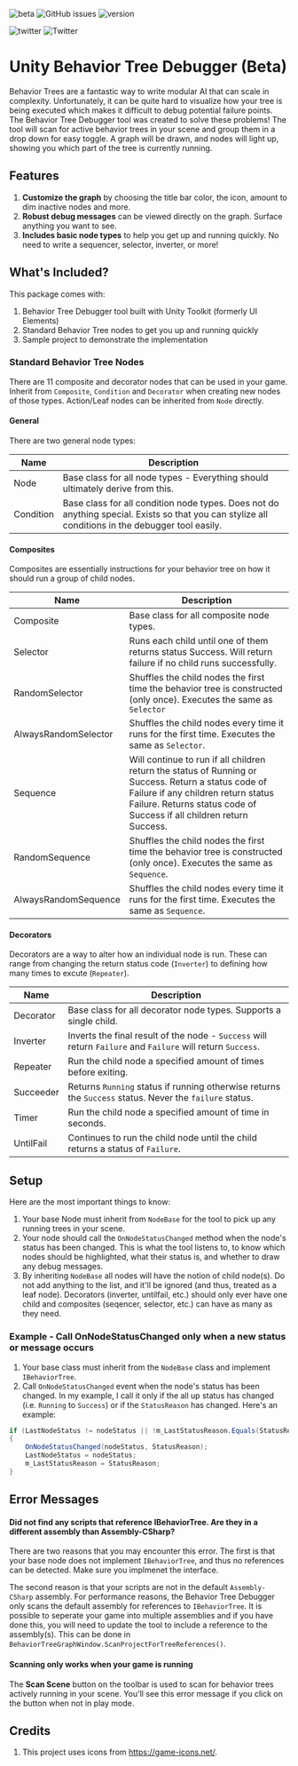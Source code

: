 ![beta](https://img.shields.io/badge/release-beta-orange) ![GitHub issues](https://img.shields.io/github/issues/Yecats/UnityBehaviorTreeDebugger) ![version](https://img.shields.io/badge/unity%20version-2020.1.0f1%2B-blue) 

![twitter](https://img.shields.io/twitter/follow/yecats131?style=social) ![Twitter](https://img.shields.io/twitter/follow/whatupgames?style=social)

# Unity Behavior Tree Debugger (Beta)
Behavior Trees are a fantastic way to write modular AI that can scale in complexity. Unfortunately, it can be quite hard to visualize how your tree is being executed which makes it difficult to debug potential failure points. The Behavior Tree Debugger tool was created to solve these problems! The tool will scan for active behavior trees in your scene and group them in a drop down for easy toggle. A graph will be drawn, and nodes will light up, showing you which part of the tree is currently running. 

## Features
1. **Customize the graph** by choosing the title bar color, the icon, amount to dim inactive nodes and more.
2. **Robust debug messages** can be viewed directly on the graph. Surface anything you want to see.
3. **Includes basic node types** to help you get up and running quickly. No need to write a sequencer, selector, inverter, or more!

## What's Included?
This package comes with:

1. Behavior Tree Debugger tool built with Unity Toolkit (formerly UI Elements)
2. Standard Behavior Tree nodes to get you up and running quickly
3. Sample project to demonstrate the implementation

### Standard Behavior Tree Nodes
There are 11 composite and decorator nodes that can be used in your game. Inherit from `Composite`, `Condition` and `Decorator` when creating new nodes of those types. Action/Leaf nodes can be inherited from `Node` directly.

#### General
There are two general node types:

| Name      	| Description                                                                                                                                       	|
|-----------	|---------------------------------------------------------------------------------------------------------------------------------------------------	|
| Node      	| Base class for all node types - Everything should ultimately derive from this.                                                                    	|
| Condition 	| Base class for all condition node types. Does not do anything special. Exists so that you can stylize all conditions in the debugger tool easily. 	|

#### Composites
Composites are essentially instructions for your behavior tree on how it should run a group of child nodes. 

| Name                 	| Description                                                                                                                                                                                                         	|
|----------------------	|---------------------------------------------------------------------------------------------------------------------------------------------------------------------------------------------------------------------	|
| Composite            	| Base class for all composite node types.                                                                                                                                                                            	|
| Selector             	| Runs each child until one of them returns status Success. Will return failure if no child runs successfully.                                                                                                        	|
| RandomSelector       	| Shuffles the child nodes the first time the behavior tree is constructed (only once). Executes the same as `Selector`                                                                                               	|
| AlwaysRandomSelector 	| Shuffles the child nodes every time it runs for the first time. Executes the same as `Selector`.                                                                                                                    	|
| Sequence             	| Will continue to run if all children return the status of Running or Success. Return a status code of Failure if any children return status Failure. Returns status code of Success if all children return Success. 	|
| RandomSequence       	| Shuffles the child nodes the first time the behavior tree is constructed (only once). Executes the same as `Sequence`.                                                                                              	|
| AlwaysRandomSequence 	| Shuffles the child nodes every time it runs for the first time. Executes the same as `Sequence`.                                                                                                                    	|
#### Decorators
Decorators are a way to alter how an individual node is run. These can range from changing the return status code (`Inverter`) to defining how many times to excute (`Repeater`).

| Name      	| Description                                                                                                 	|
|-----------	|-------------------------------------------------------------------------------------------------------------	|
| Decorator 	| Base class for all decorator node types. Supports a single child.                                           	|
| Inverter  	| Inverts the final result of the node - `Success` will return `Failure` and `Failure` will return `Success`. 	|
| Repeater  	| Run the child node a specified amount of times before exiting.                                              	|
| Succeeder 	| Returns `Running` status if running otherwise returns the `Success` status. Never the `failure` status.     	|
| Timer     	| Run the child node a specified amount of time in seconds.                                                   	|
| UntilFail 	| Continues to run the child node until the child returns a status of `Failure`.                              	|

## Setup
Here are the most important things to know:

1. Your base Node must inherit from `NodeBase` for the tool to pick up any running trees in your scene.
2. Your node should call the `OnNodeStatusChanged` method when the node's status has been changed. This is what the tool listens to, to know which nodes should be highlighted, what their status is, and whether to draw any debug messages.
3. By inheriting `NodeBase` all nodes will have the notion of child node(s). Do not add anything to the list, and it'll be ignored (and thus, treated as a leaf node). Decorators (inverter, untilfail, etc.) should only ever have one child and composites (seqencer, selector, etc.) can have as many as they need.

### Example - Call OnNodeStatusChanged only when a new status or message occurs
1. Your base class must inherit from the `NodeBase` class and implement `IBehaviorTree`.
2. Call `OnNodeStatusChanged` event when the node's status has been changed. In my example, I call it only if the all up status has changed (i.e. `Running` to `Success`) or if the `StatusReason` has changed. Here's an example:

``` csharp
if (LastNodeStatus != nodeStatus || !m_LastStatusReason.Equals(StatusReason))
{
    OnNodeStatusChanged(nodeStatus, StatusReason);
    LastNodeStatus = nodeStatus;
    m_LastStatusReason = StatusReason;
}
```

## Error Messages

#### Did not find any scripts that reference IBehaviorTree. Are they in a different assembly than Assembly-CSharp?
There are two reasons that you may encounter this error. The first is that your base node does not implement `IBehaviorTree`, and thus no references can be detected. Make sure you implmenet the interface.

The second reason is that your scripts are not in the default `Assembly-CSharp` assembly. For performance reasons, the Behavior Tree Debugger only scans the default assembly for references to `IBehaviorTree`. It is possible to seperate your game into multiple assemblies and if you have done this, you will need to update the tool to include a reference to the assembly(s). This can be done in `BehaviorTreeGraphWindow.ScanProjectForTreeReferences()`. 

#### Scanning only works when your game is running
The **Scan Scene** button on the toolbar is used to scan for behavior trees actively running in your scene. You'll see this error message if you click on the button when not in play mode. 

## Credits
1. This project uses icons from https://game-icons.net/.
